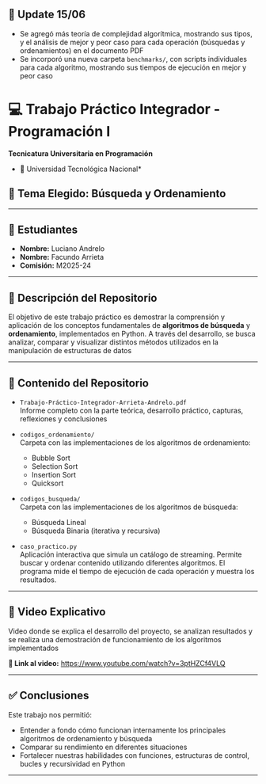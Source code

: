 ## 📅 Update 15/06

- Se agregó más teoría de complejidad algorítmica, mostrando sus tipos, y el análisis de mejor y peor caso para cada operación (búsquedas y ordenamientos) en el documento PDF
- Se incorporó una nueva carpeta `benchmarks/`, con scripts individuales para cada algoritmo, mostrando sus tiempos de ejecución en mejor y peor caso


# 💻 Trabajo Práctico Integrador - Programación I

**Tecnicatura Universitaria en Programación**  
* 📍 Universidad Tecnológica Nacional*

## 🧩 Tema Elegido: Búsqueda y Ordenamiento

---

## 👥 Estudiantes

- **Nombre:** Luciano Andrelo  
- **Nombre:** Facundo Arrieta  
- **Comisión:** M2025-24

---

## 📂 Descripción del Repositorio

El objetivo de este trabajo práctico es demostrar la comprensión y aplicación de los conceptos fundamentales de **algoritmos de búsqueda** y **ordenamiento**, implementados en Python. A través del desarrollo, se busca analizar, comparar y visualizar distintos métodos utilizados en la manipulación de estructuras de datos

---

## 📁 Contenido del Repositorio

- `Trabajo-Práctico-Integrador-Arrieta-Andrelo.pdf`  
  Informe completo con la parte teórica, desarrollo práctico, capturas, reflexiones y conclusiones

- `codigos_ordenamiento/`  
  Carpeta con las implementaciones de los algoritmos de ordenamiento:
  - Bubble Sort
  - Selection Sort
  - Insertion Sort
  - Quicksort

- `codigos_busqueda/`  
  Carpeta con las implementaciones de los algoritmos de búsqueda:
  - Búsqueda Lineal
  - Búsqueda Binaria (iterativa y recursiva)

- `caso_practico.py`  
  Aplicación interactiva que simula un catálogo de streaming. Permite buscar y ordenar contenido utilizando diferentes algoritmos. El programa mide el tiempo de ejecución de cada operación y muestra los resultados.

---

## 🎥 Video Explicativo

Video donde se explica el desarrollo del proyecto, se analizan resultados y se realiza una demostración de funcionamiento de los algoritmos implementados

**🔗 Link al video:** https://www.youtube.com/watch?v=3ptHZCf4VLQ

---

## ✅ Conclusiones

Este trabajo nos permitió:

- Entender a fondo cómo funcionan internamente los principales algoritmos de ordenamiento y búsqueda
- Comparar su rendimiento en diferentes situaciones
- Fortalecer nuestras habilidades con funciones, estructuras de control, bucles y recursividad en Python

---


